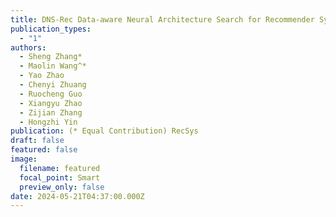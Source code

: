 ```yaml
---
title: DNS-Rec Data-aware Neural Architecture Search for Recommender Systems
publication_types:
  - "1"
authors:
  - Sheng Zhang*
  - Maolin Wang^*
  - Yao Zhao
  - Chenyi Zhuang
  - Ruocheng Guo
  - Xiangyu Zhao
  - Zijian Zhang
  - Hongzhi Yin
publication: (* Equal Contribution) RecSys
draft: false
featured: false
image:
  filename: featured
  focal_point: Smart
  preview_only: false
date: 2024-05-21T04:37:00.000Z
---
```


